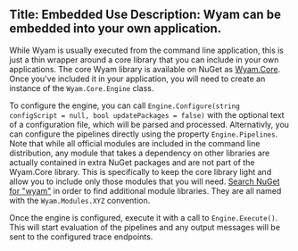 Title: Embedded Use
Description: Wyam can be embedded into your own application.
---
While Wyam is usually executed from the command line application, this is just a thin wrapper around a core library that you can include in your own applications. The core Wyam library is available on NuGet as [Wyam.Core](https://www.nuget.org/packages/Wyam.Core). Once you've included it in your application, you will need to create an instance of the `Wyam.Core.Engine` class.

To configure the engine, you can call `Engine.Configure(string configScript = null, bool updatePackages = false)` with the optional text of a configuration file, which will be parsed and processed. Alternativly, you can configure the pipelines directly using the property `Engine.Pipelines`. Note that while all official modules are included in the command line distribution, any module that takes a dependency on other libraries are actually contained in extra NuGet packages and are not part of the Wyam.Core library. This is specifically to keep the core library light and allow you to include only those modules that you will need. [Search NuGet for "wyam"](https://www.nuget.org/packages?q=wyam) in order to find additional module libraries. They are all named with the `Wyam.Modules.XYZ` convention.

Once the engine is configured, execute it with a call to `Engine.Execute()`. This will start evaluation of the pipelines and any output messages will be sent to the configured trace endpoints.